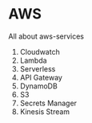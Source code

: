 # AWS
All about aws-services

1. Cloudwatch
2. Lambda
3. Serverless
4. API Gateway
5. DynamoDB
6. S3
7. Secrets Manager
8. Kinesis Stream
